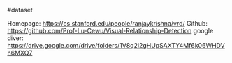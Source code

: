 #dataset 

Homepage: https://cs.stanford.edu/people/ranjaykrishna/vrd/
Github: https://github.com/Prof-Lu-Cewu/Visual-Relationship-Detection
google diver: https://drive.google.com/drive/folders/1V8q2i2gHUpSAXTY4Mf6k06WHDVn6MXQ7

